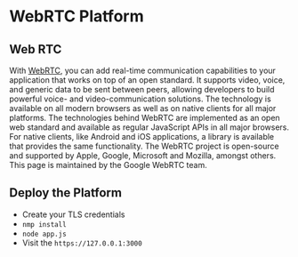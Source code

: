 # WebRTC Platform

## Web RTC

With [WebRTC](https://webrtc.org/), you can add real-time communication capabilities to your application that works on top of an open standard. It supports video, voice, and generic data to be sent between peers, allowing developers to build powerful voice- and video-communication solutions. The technology is available on all modern browsers as well as on native clients for all major platforms. The technologies behind WebRTC are implemented as an open web standard and available as regular JavaScript APIs in all major browsers. For native clients, like Android and iOS applications, a library is available that provides the same functionality. The WebRTC project is open-source and supported by Apple, Google, Microsoft and Mozilla, amongst others. This page is maintained by the Google WebRTC team.

## Deploy the Platform

- Create your TLS credentials
- `nmp install`
- `node app.js`
- Visit the `https://127.0.0.1:3000`
